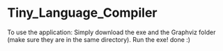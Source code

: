 # Tiny_Language_Compiler

To use the application:
Simply download the exe and the Graphviz folder (make sure they are in the same directory).
Run the exe! done :)
